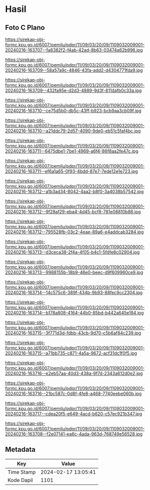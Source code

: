 # Hasil

## Foto C Plano

https://sirekap-obj-formc.kpu.go.id/6007/pemilu/pdpr/11/09/03/20/09/1109032009001-20240216-163707--fa8382f2-f4ab-42ad-8b63-03474a62b996.jpg

https://sirekap-obj-formc.kpu.go.id/6007/pemilu/pdpr/11/09/03/20/09/1109032009001-20240216-163709--58a57a9c-4846-43fa-add2-d4304771fda9.jpg

https://sirekap-obj-formc.kpu.go.id/6007/pemilu/pdpr/11/09/03/20/09/1109032009001-20240216-163709--432fa95e-d2d3-4889-9d3f-811dafb0c33a.jpg

https://sirekap-obj-formc.kpu.go.id/6007/pemilu/pdpr/11/09/03/20/09/1109032009001-20240216-163710--ce75d5b0-db5c-43ff-b923-bcb9aa3cb09f.jpg

https://sirekap-obj-formc.kpu.go.id/6007/pemilu/pdpr/11/09/03/20/09/1109032009001-20240216-163710--a21ddc79-2d57-4090-9de0-eb51c5faf4bc.jpg

https://sirekap-obj-formc.kpu.go.id/6007/pemilu/pdpr/11/09/03/20/09/1109032009001-20240216-163711--6475dbe1-7be1-4969-a6f4-86f8aa2fe47c.jpg

https://sirekap-obj-formc.kpu.go.id/6007/pemilu/pdpr/11/09/03/20/09/1109032009001-20240216-163711--ef6a1a65-0f93-4bdd-87e7-7ede12e1e723.jpg

https://sirekap-obj-formc.kpu.go.id/6007/pemilu/pdpr/11/09/03/20/09/1109032009001-20240216-163712--a1b3ad34-8042-4aa2-b8f0-3a4038b57542.jpg

https://sirekap-obj-formc.kpu.go.id/6007/pemilu/pdpr/11/09/03/20/09/1109032009001-20240216-163712--9f28af29-eba4-4d45-bcf8-781e08810b86.jpg

https://sirekap-obj-formc.kpu.go.id/6007/pemilu/pdpr/11/09/03/20/09/1109032009001-20240216-163712--795528fb-03c2-4eae-89a6-e4addcab3284.jpg

https://sirekap-obj-formc.kpu.go.id/6007/pemilu/pdpr/11/09/03/20/09/1109032009001-20240216-163713--d3ceca38-2f4a-4f05-b4c1-5fdfe8c02904.jpg

https://sirekap-obj-formc.kpu.go.id/6007/pemilu/pdpr/11/09/03/20/09/1109032009001-20240216-163713--9988155b-18b9-46e0-beec-d9f609960ce9.jpg

https://sirekap-obj-formc.kpu.go.id/6007/pemilu/pdpr/11/09/03/20/09/1109032009001-20240216-163714--14c575c6-389f-434b-9b93-88fec9cc2304.jpg

https://sirekap-obj-formc.kpu.go.id/6007/pemilu/pdpr/11/09/03/20/09/1109032009001-20240216-163714--b178a808-4164-44b0-85bd-b442a645e184.jpg

https://sirekap-obj-formc.kpu.go.id/6007/pemilu/pdpr/11/09/03/20/09/1109032009001-20240216-163715--3f771d3d-fdbb-43cb-9d70-c5b6af84c239.jpg

https://sirekap-obj-formc.kpu.go.id/6007/pemilu/pdpr/11/09/03/20/09/1109032009001-20240216-163715--a71bb735-c871-4a5a-9672-acf31dc1f0f5.jpg

https://sirekap-obj-formc.kpu.go.id/6007/pemilu/pdpr/11/09/03/20/09/1109032009001-20240216-163716--e2eb57aa-40d3-438a-9f7d-2343a612d0e2.jpg

https://sirekap-obj-formc.kpu.go.id/6007/pemilu/pdpr/11/09/03/20/09/1109032009001-20240216-163716--21bc587c-0d8f-4fe8-a468-7740eebe060b.jpg

https://sirekap-obj-formc.kpu.go.id/6007/pemilu/pdpr/11/09/03/20/09/1109032009001-20240216-163717--cdea20f5-e649-4acd-b620-c57ec921b347.jpg

https://sirekap-obj-formc.kpu.go.id/6007/pemilu/pdpr/11/09/03/20/09/1109032009001-20240216-163708--f2e07141-ea6c-4ada-963d-768749e56528.jpg


## Metadata

| Key        | Value               |
| ---------- | ------------------- |
| Time Stamp | 2024-02-17 13:05:41 |
| Kode Dapil | 1101                |



